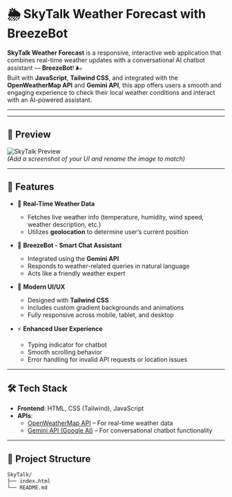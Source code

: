 # 🌦️ SkyTalk Weather Forecast with BreezeBot

**SkyTalk Weather Forecast** is a responsive, interactive web application that combines real-time weather updates with a conversational AI chatbot assistant — **BreezeBot**! 🌬️  
Built with **JavaScript**, **Tailwind CSS**, and integrated with the **OpenWeatherMap API** and **Gemini API**, this app offers users a smooth and engaging experience to check their local weather conditions and interact with an AI-powered assistant.

---

---

## 📸 Preview

![SkyTalk Preview](./preview.png)  
*(Add a screenshot of your UI and rename the image to match)*

---

## 🧠 Features

- 📍 **Real-Time Weather Data**
  - Fetches live weather info (temperature, humidity, wind speed, weather description, etc.)
  - Utilizes **geolocation** to determine user’s current position

- 🤖 **BreezeBot - Smart Chat Assistant**
  - Integrated using the **Gemini API**
  - Responds to weather-related queries in natural language
  - Acts like a friendly weather expert

- 🎨 **Modern UI/UX**
  - Designed with **Tailwind CSS**
  - Includes custom gradient backgrounds and animations
  - Fully responsive across mobile, tablet, and desktop

- ⚡ **Enhanced User Experience**
  - Typing indicator for chatbot
  - Smooth scrolling behavior
  - Error handling for invalid API requests or location issues

---

## 🛠️ Tech Stack

- **Frontend**: HTML, CSS (Tailwind), JavaScript
- **APIs**:
  - [OpenWeatherMap API](https://openweathermap.org/api) – For real-time weather data
  - [Gemini API (Google AI)](https://ai.google.dev) – For conversational chatbot functionality

---

## 📁 Project Structure

```bash
SkyTalk/
├── index.html
└── README.md
